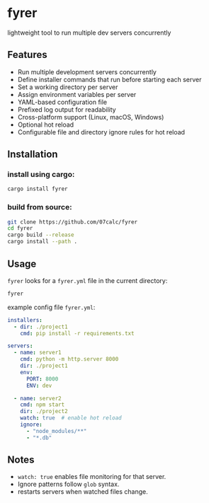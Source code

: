 # fyrer 

lightweight tool to run multiple dev servers concurrently

## Features

- Run multiple development servers concurrently
- Define installer commands that run before starting each server
- Set a working directory per server
- Assign environment variables per server
- YAML-based configuration file
- Prefixed log output for readability
- Cross-platform support (Linux, macOS, Windows)
- Optional hot reload
- Configurable file and directory ignore rules for hot reload

## Installation

### install using cargo:
  
```bash
cargo install fyrer
```

### build from source:

```bash
git clone https://github.com/07calc/fyrer
cd fyrer
cargo build --release
cargo install --path .
```

## Usage

`fyrer` looks for a `fyrer.yml` file in the current directory:

```bash
fyrer
```

example config file `fyrer.yml`:

```yaml
installers:
  - dir: ./project1
    cmd: pip install -r requirements.txt

servers:
  - name: server1
    cmd: python -m http.server 8000
    dir: ./project1
    env:
      PORT: 8000
      ENV: dev

  - name: server2
    cmd: npm start
    dir: ./project2
    watch: true  # enable hot reload
    ignore:
      - "node_modules/**"
      - "*.db"
```

## Notes

- `watch: true` enables file monitoring for that server.
- Ignore patterns follow `glob` syntax.
- restarts servers when watched files change.

